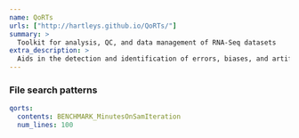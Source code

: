 ```yaml
---
name: QoRTs
urls: ["http://hartleys.github.io/QoRTs/"]
summary: >
  Toolkit for analysis, QC, and data management of RNA-Seq datasets
extra_description: >
  Aids in the detection and identification of errors, biases, and artifacts produced by paired-end high-throughput RNA-Seq technology. In addition, it can produce count data designed for use with differential expression and differential exon usage tools, as well as individual-sample and/or group-summary genome track files suitable for use with the UCSC genome browser.
---
```


### File search patterns

```yaml
qorts:
  contents: BENCHMARK_MinutesOnSamIteration
  num_lines: 100
```
